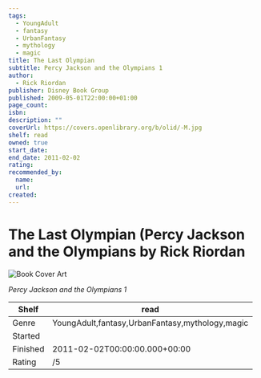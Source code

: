 ```yaml
---
tags:
  - YoungAdult
  - fantasy
  - UrbanFantasy
  - mythology
  - magic
title: The Last Olympian
subtitle: Percy Jackson and the Olympians 1
author:
  - Rick Riordan
publisher: Disney Book Group
published: 2009-05-01T22:00:00+01:00
page_count:
isbn:
description: ""
coverUrl: https://covers.openlibrary.org/b/olid/-M.jpg
shelf: read
owned: true
start_date:
end_date: 2011-02-02
rating:
recommended_by:
  name:
  url:
created:
---
```


# The Last Olympian (Percy Jackson and the Olympians by Rick Riordan

![Book Cover Art](https://covers.openlibrary.org/b/olid/-M.jpg)

_Percy Jackson and the Olympians 1_

| Shelf | read |
| --- | --- |
| Genre | YoungAdult,fantasy,UrbanFantasy,mythology,magic |
| Started |  |
| Finished | 2011-02-02T00:00:00.000+00:00 |
| Rating | /5 |

